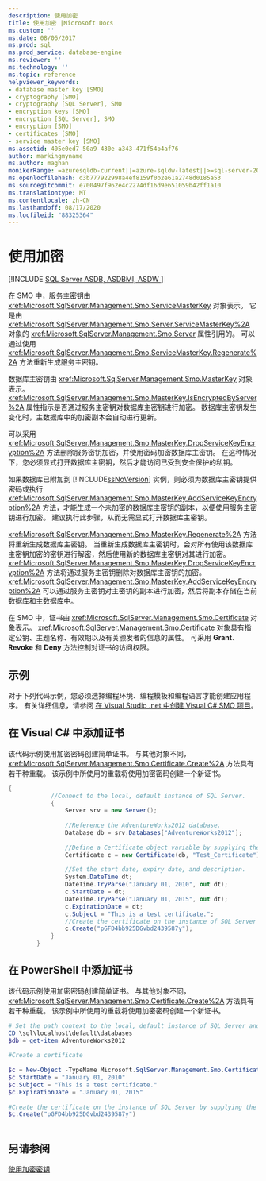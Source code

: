 ```yaml
---
description: 使用加密
title: 使用加密 |Microsoft Docs
ms.custom: ''
ms.date: 08/06/2017
ms.prod: sql
ms.prod_service: database-engine
ms.reviewer: ''
ms.technology: ''
ms.topic: reference
helpviewer_keywords:
- database master key [SMO]
- cryptography [SMO]
- cryptography [SQL Server], SMO
- encryption keys [SMO]
- encryption [SQL Server], SMO
- encryption [SMO]
- certificates [SMO]
- service master key [SMO]
ms.assetid: 405e0ed7-50a9-430e-a343-471f54b4af76
author: markingmyname
ms.author: maghan
monikerRange: =azuresqldb-current||=azure-sqldw-latest||>=sql-server-2016||=sqlallproducts-allversions||>=sql-server-linux-2017||=azuresqldb-mi-current
ms.openlocfilehash: d3b777922998a4ef8159f0b2e61a2748d0185a53
ms.sourcegitcommit: e700497f962e4c2274df16d9e651059b42ff1a10
ms.translationtype: MT
ms.contentlocale: zh-CN
ms.lasthandoff: 08/17/2020
ms.locfileid: "88325364"
---
```

# <a name="using-encryption"></a>使用加密
[!INCLUDE [SQL Server ASDB, ASDBMI, ASDW ](../../../includes/applies-to-version/sql-asdb-asdbmi-asa.md)]

  在 SMO 中，服务主密钥由 <xref:Microsoft.SqlServer.Management.Smo.ServiceMasterKey> 对象表示。 它是由 <xref:Microsoft.SqlServer.Management.Smo.Server.ServiceMasterKey%2A> 对象的 <xref:Microsoft.SqlServer.Management.Smo.Server> 属性引用的。 可以通过使用 <xref:Microsoft.SqlServer.Management.Smo.ServiceMasterKey.Regenerate%2A> 方法重新生成服务主密钥。  
  
 数据库主密钥由 <xref:Microsoft.SqlServer.Management.Smo.MasterKey> 对象表示。 <xref:Microsoft.SqlServer.Management.Smo.MasterKey.IsEncryptedByServer%2A> 属性指示是否通过服务主密钥对数据库主密钥进行加密。 数据库主密钥发生变化时，主数据库中的加密副本会自动进行更新。  
  
 可以采用 <xref:Microsoft.SqlServer.Management.Smo.MasterKey.DropServiceKeyEncryption%2A> 方法删除服务密钥加密，并使用密码加密数据库主密钥。 在这种情况下，您必须显式打开数据库主密钥，然后才能访问已受到安全保护的私钥。  
  
 如果数据库已附加到 [!INCLUDE[ssNoVersion](../../../includes/ssnoversion-md.md)] 实例，则必须为数据库主密钥提供密码或执行 <xref:Microsoft.SqlServer.Management.Smo.MasterKey.AddServiceKeyEncryption%2A> 方法，才能生成一个未加密的数据库主密钥的副本，以便使用服务主密钥进行加密。 建议执行此步骤，从而无需显式打开数据库主密钥。  
  
 <xref:Microsoft.SqlServer.Management.Smo.MasterKey.Regenerate%2A> 方法将重新生成数据库主密钥。 当重新生成数据库主密钥时，会对所有使用该数据库主密钥加密的密钥进行解密，然后使用新的数据库主密钥对其进行加密。 <xref:Microsoft.SqlServer.Management.Smo.MasterKey.DropServiceKeyEncryption%2A> 方法将通过服务主密钥删除对数据库主密钥的加密。 <xref:Microsoft.SqlServer.Management.Smo.MasterKey.AddServiceKeyEncryption%2A> 可以通过服务主密钥对主密钥的副本进行加密，然后将副本存储在当前数据库和主数据库中。  
  
 在 SMO 中，证书由 <xref:Microsoft.SqlServer.Management.Smo.Certificate> 对象表示。 <xref:Microsoft.SqlServer.Management.Smo.Certificate> 对象具有指定公钥、主题名称、有效期以及有关颁发者的信息的属性。 可采用 **Grant**、 **Revoke** 和 **Deny** 方法控制对证书的访问权限。  
  
## <a name="example"></a>示例  
 对于下列代码示例，您必须选择编程环境、编程模板和编程语言才能创建应用程序。 有关详细信息，请参阅 [在 Visual Studio .net 中创建 Visual C&#35; SMO 项目](../../../relational-databases/server-management-objects-smo/how-to-create-a-visual-csharp-smo-project-in-visual-studio-net.md)。  
  
## <a name="adding-a-certificate-in-visual-c"></a>在 Visual C# 中添加证书  
 该代码示例使用加密密码创建简单证书。 与其他对象不同，<xref:Microsoft.SqlServer.Management.Smo.Certificate.Create%2A> 方法具有若干种重载。 该示例中所使用的重载将使用加密密码创建一个新证书。  
  
```csharp  
{  
            //Connect to the local, default instance of SQL Server.   
            {  
                Server srv = new Server();  
  
                //Reference the AdventureWorks2012 database.   
                Database db = srv.Databases["AdventureWorks2012"];  
  
                //Define a Certificate object variable by supplying the parent database and name in the constructor.   
                Certificate c = new Certificate(db, "Test_Certificate");  
  
                //Set the start date, expiry date, and description.   
                System.DateTime dt;  
                DateTime.TryParse("January 01, 2010", out dt);  
                c.StartDate = dt;  
                DateTime.TryParse("January 01, 2015", out dt);  
                c.ExpirationDate = dt;  
                c.Subject = "This is a test certificate.";  
                //Create the certificate on the instance of SQL Server by supplying the certificate password argument.   
                c.Create("pGFD4bb925DGvbd2439587y");  
            }  
        }   
```  
  
## <a name="adding-a-certificate-in-powershell"></a>在 PowerShell 中添加证书  
 该代码示例使用加密密码创建简单证书。 与其他对象不同，<xref:Microsoft.SqlServer.Management.Smo.Certificate.Create%2A> 方法具有若干种重载。 该示例中所使用的重载将使用加密密码创建一个新证书。  
  
```powershell  
# Set the path context to the local, default instance of SQL Server and get a reference to AdventureWorks2012  
CD \sql\localhost\default\databases  
$db = get-item AdventureWorks2012  
  
#Create a certificate  
  
$c = New-Object -TypeName Microsoft.SqlServer.Management.Smo.Certificate -argumentlist $db, "Test_Certificate"  
$c.StartDate = "January 01, 2010"  
$c.Subject = "This is a test certificate."  
$c.ExpirationDate = "January 01, 2015"  
  
#Create the certificate on the instance of SQL Server by supplying the certificate password argument.  
$c.Create("pGFD4bb925DGvbd2439587y")  
  
```  
  
## <a name="see-also"></a>另请参阅  
 [使用加密密钥](../../../relational-databases/server-management-objects-smo/tasks/using-encryption.md)  
  
  

